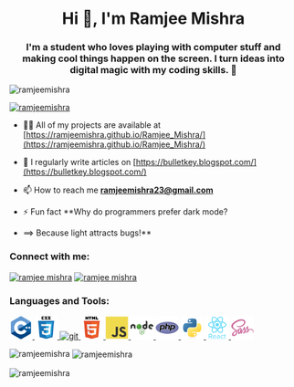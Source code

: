 <h1 align="center">Hi 👋, I'm Ramjee Mishra</h1>
<h3 align="center">I'm a student who loves playing with computer stuff and making cool things happen on the screen. I turn ideas into digital magic with my coding skills. 🌟</h3>

<p align="left"> <img src="https://komarev.com/ghpvc/?username=ramjeemishra&label=Profile%20views&color=0e75b6&style=flat" alt="ramjeemishra" /> </p>

<p align="left"> <a href="https://github.com/ryo-ma/github-profile-trophy"><img src="https://github-profile-trophy.vercel.app/?username=ramjeemishra" alt="ramjeemishra" /></a> </p>

- 👨‍💻 All of my projects are available at [https://ramjeemishra.github.io/Ramjee_Mishra/](https://ramjeemishra.github.io/Ramjee_Mishra/)

- 📝 I regularly write articles on [https://bulletkey.blogspot.com/](https://bulletkey.blogspot.com/)

- 📫 How to reach me **ramjeemishra23@gmail.com**

- ⚡ Fun fact **Why do programmers prefer dark mode?
-  ==> Because light attracts bugs!**

<h3 align="left">Connect with me:</h3>
<p align="left">
<a href="https://www.linkedin.com/in/ramjee-mishra-705152291/" target="blank"><img align="center" src="https://raw.githubusercontent.com/rahuldkjain/github-profile-readme-generator/master/src/images/icons/Social/linked-in-alt.svg" alt="ramjee mishra" height="30" width="40" /></a>
<a href="https://leetcode.com/Ramjee_Mishra/" target="blank"><img align="center" src="https://raw.githubusercontent.com/rahuldkjain/github-profile-readme-generator/master/src/images/icons/Social/leet-code.svg" alt="ramjee mishra" height="30" width="40" /></a>
</p>

<h3 align="left">Languages and Tools:</h3>
<p align="left"> <a href="https://www.w3schools.com/cpp/" target="_blank" rel="noreferrer"> <img src="https://raw.githubusercontent.com/devicons/devicon/master/icons/cplusplus/cplusplus-original.svg" alt="cplusplus" width="40" height="40"/> </a> <a href="https://www.w3schools.com/css/" target="_blank" rel="noreferrer"> <img src="https://raw.githubusercontent.com/devicons/devicon/master/icons/css3/css3-original-wordmark.svg" alt="css3" width="40" height="40"/> </a> <a href="https://git-scm.com/" target="_blank" rel="noreferrer"> <img src="https://www.vectorlogo.zone/logos/git-scm/git-scm-icon.svg" alt="git" width="40" height="40"/> </a> <a href="https://www.w3.org/html/" target="_blank" rel="noreferrer"> <img src="https://raw.githubusercontent.com/devicons/devicon/master/icons/html5/html5-original-wordmark.svg" alt="html5" width="40" height="40"/> </a> <a href="https://developer.mozilla.org/en-US/docs/Web/JavaScript" target="_blank" rel="noreferrer"> <img src="https://raw.githubusercontent.com/devicons/devicon/master/icons/javascript/javascript-original.svg" alt="javascript" width="40" height="40"/> </a> <a href="https://nodejs.org" target="_blank" rel="noreferrer"> <img src="https://raw.githubusercontent.com/devicons/devicon/master/icons/nodejs/nodejs-original-wordmark.svg" alt="nodejs" width="40" height="40"/> </a> <a href="https://www.php.net" target="_blank" rel="noreferrer"> <img src="https://raw.githubusercontent.com/devicons/devicon/master/icons/php/php-original.svg" alt="php" width="40" height="40"/> </a> <a href="https://www.python.org" target="_blank" rel="noreferrer"> <img src="https://raw.githubusercontent.com/devicons/devicon/master/icons/python/python-original.svg" alt="python" width="40" height="40"/> </a> <a href="https://reactjs.org/" target="_blank" rel="noreferrer"> <img src="https://raw.githubusercontent.com/devicons/devicon/master/icons/react/react-original-wordmark.svg" alt="react" width="40" height="40"/> </a> <a href="https://sass-lang.com" target="_blank" rel="noreferrer"> <img src="https://raw.githubusercontent.com/devicons/devicon/master/icons/sass/sass-original.svg" alt="sass" width="40" height="40"/> </a> </p>

<p><img align="left" src="https://github-readme-stats.vercel.app/api/top-langs?username=ramjeemishra&show_icons=true&locale=en&layout=compact" alt="ramjeemishra" /></p>

<p>&nbsp;<img align="center" src="https://github-readme-stats.vercel.app/api?username=ramjeemishra&show_icons=true&locale=en" alt="ramjeemishra" /></p>

<p><img align="center" src="https://github-readme-streak-stats.herokuapp.com/?user=ramjeemishra&" alt="ramjeemishra" /></p>
